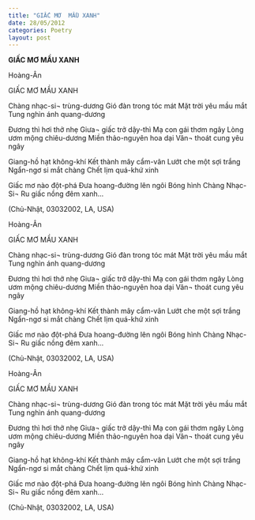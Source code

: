 ```yaml
---
title: "GIẤC MƠ  MẦU XANH"
date: 28/05/2012
categories: Poetry
layout: post
---
```


**GIẤC MƠ  MẦU XANH**

Hoàng-Ân

GIẤC MƠ MẦU XANH


Chàng nhạc-si¬ trùng-dương
Gió đàn trong tóc mát
Mặt trời yêu mầu mắt
Tung nghìn ánh quang-dương

Đương thì hơi thở nhẹ
Giưa¬ giấc trở dậy-thì
Mạ con gái thơm ngây
Lòng ươm mộng chiêu-dương
Miền thảo-nguyên hoa dại
Vân¬ thoát cung yêu ngây

Giang-hồ hạt không-khí
Kết thành mây cẩm-vân
Lướt che một sợi trắng
Ngẩn-ngơ si mắt chàng
Chết lịm quá-khứ xinh

Giấc mơ nào đột-phá
Đưa hoang-đường lên ngôi
Bóng hình Chàng Nhạc-Si¬
Ru giấc nồng đêm xanh...

(Chủ-Nhật, 03032002, LA, USA)

Hoàng-Ân

GIẤC MƠ MẦU XANH


Chàng nhạc-si¬ trùng-dương
Gió đàn trong tóc mát
Mặt trời yêu mầu mắt
Tung nghìn ánh quang-dương

Đương thì hơi thở nhẹ
Giưa¬ giấc trở dậy-thì
Mạ con gái thơm ngây
Lòng ươm mộng chiêu-dương
Miền thảo-nguyên hoa dại
Vân¬ thoát cung yêu ngây

Giang-hồ hạt không-khí
Kết thành mây cẩm-vân
Lướt che một sợi trắng
Ngẩn-ngơ si mắt chàng
Chết lịm quá-khứ xinh

Giấc mơ nào đột-phá
Đưa hoang-đường lên ngôi
Bóng hình Chàng Nhạc-Si¬
Ru giấc nồng đêm xanh...

(Chủ-Nhật, 03032002, LA, USA)

Hoàng-Ân

GIẤC MƠ MẦU XANH


Chàng nhạc-si¬ trùng-dương
Gió đàn trong tóc mát
Mặt trời yêu mầu mắt
Tung nghìn ánh quang-dương

Đương thì hơi thở nhẹ
Giưa¬ giấc trở dậy-thì
Mạ con gái thơm ngây
Lòng ươm mộng chiêu-dương
Miền thảo-nguyên hoa dại
Vân¬ thoát cung yêu ngây

Giang-hồ hạt không-khí
Kết thành mây cẩm-vân
Lướt che một sợi trắng
Ngẩn-ngơ si mắt chàng
Chết lịm quá-khứ xinh

Giấc mơ nào đột-phá
Đưa hoang-đường lên ngôi
Bóng hình Chàng Nhạc-Si¬
Ru giấc nồng đêm xanh...

(Chủ-Nhật, 03032002, LA, USA)
